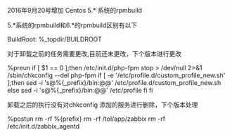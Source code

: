 2016年9月20号增加 Centos 5.* 系统的rpmbuild

5.*系统的rpmbuild和6.*的rpmbuild区别有以下

BuildRoot:      %_topdir/BUILDROOT


对于卸载之前的任务需要更改,目前还未更改，下个版本进行更改

%preun
if [ $1 == 0 ];then
    /etc/init.d/php-fpm stop > /dev/null 2>&1
    /sbin/chkconfig --del php-fpm
    if [ -e '/etc/profile.d/custom_profile_new.sh' ];then
        sed -i 's@%{_prefix}/bin:@@' /etc/profile.d/custom_profile_new.sh
    else
        sed -i 's@%{_prefix}/bin:@@' /etc/profile
    fi
fi


卸载之后的执行没有对chkconfig 添加的服务进行删除，下个版本处理

%postun
    rm -rf %{prefix}
    rm -rf /tol/app/zabbix
    rm -rf /etc/init.d/zabbix_agentd
